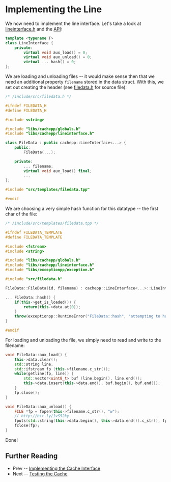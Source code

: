 Implementing the Line
====

We now need to implement the line interface. Let's take a look at [lineinterface.h](../../include/src/lineinterface.h) and the [API](../api/lineinterface.md):

```cpp
template <typename T>
class LineInterface {
	private:
		virtual void aux_load() = 0;
		virtual void aux_unload() = 0;
		virtual ... hash() = 0;
};
```

We are loading and unloading files -- it would make sense then that we need an additional property `filename` stored in the data struct. With this, we set out creating 
the header (see [filedata.h](../../refs/filedata.h) for source file):

```cpp
/* /include/src/filedata.h */

#ifndef FILEDATA_H
#define FILEDATA_H

#include <string>

#include "libs/cachepp/globals.h"
#include "libs/cachepp/lineinterface.h"

class FileData : public cachepp::LineInterface<...> {
	public:
		FileData(...);

	private:
		... filename;
		virtual void aux_load() final;
		...
};

#include "src/templates/filedata.tpp"

#endif
```

We are choosing a very simple hash function for this datatype -- the first char of the file:

```cpp
/* /include/src/templates/filedata.tpp */

#ifndef FILEDATA_TEMPLATE
#define FILEDATA_TEMPLATE

#include <fstream>
#include <string>

#include "libs/cachepp/globals.h"
#include "libs/cachepp/lineinterface.h"
#include "libs/exceptionpp/exception.h"

#include "src/filedata.h"

FileData::FileData(id, filename) : cachepp::LineInterface<...>::LineInterface(id), filename(filename) {}

... FileData::hash() {
	if(this->get_is_loaded()) {
		return(this->data.at(0));
	}
	throw(exceptionpp::RuntimeError("FileData::hash", "attempting to hash data which is not loaded"));
}

#endif
```

For loading and unloading the file, we simply need to read and write to the filename:

```cpp
void FileData::aux_load() {
	this->data.clear();
	std::string line;
	std::ifstream fp (this->filename.c_str());
	while(getline(fp, line)) {
		std::vector<uint8_t> buf (line.begin(), line.end());
		this->data.insert(this->data.end(), buf.begin(), buf.end());
	}
	fp.close();
}

void FileData::aux_unload() {
	FILE *fp = fopen(this->filename.c_str(), "w");
	// http://bit.ly/1vS52ky
	fputs(std::string(this->data.begin(), this->data.end()).c_str(), fp);
	fclose(fp);
}
```

Done!

Further Reading
----

* Prev -- [Implementing the Cache Interface](cache.md)
* Next -- [Testing the Cache](testing.md)

